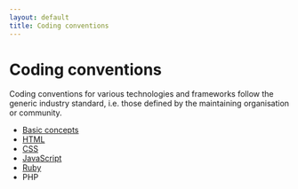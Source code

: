 ```yaml
---
layout: default
title: Coding conventions
---
```


# Coding conventions

Coding conventions for various technologies and frameworks follow the generic industry standard, i.e. those defined by the maintaining organisation or community.

- [Basic concepts](Basics.md)
- [HTML](HTML.md)
- [CSS](CSS.md)
- [JavaScript](JavaScript.md)
- [Ruby](Ruby.md)
- PHP
